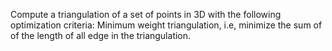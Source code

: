 Compute a triangulation of a set of points in 3D with the following optimization criteria:
Minimum weight triangulation, i.e, minimize the sum of of the length of all edge in the triangulation.
